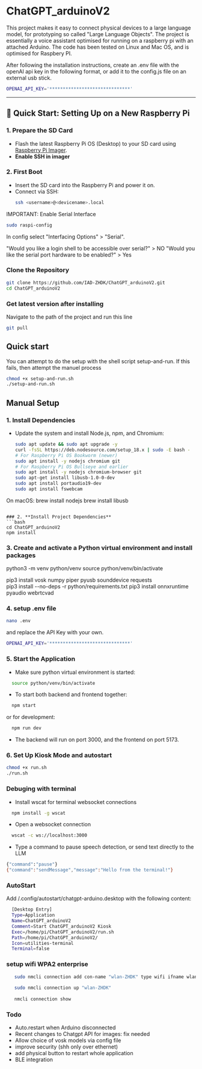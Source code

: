 #  ChatGPT_arduinoV2 

This project makes it easy to connect physical devices to a large language model, for prototyping so called "Large Language Objects". The project is essentially a voice assistant optimised for running on a raspberry pi with an attached Arduino. The code has been tested on Linux and Mac OS, and is optimised for Raspbery PI. 

After following the installation instructions, create an .env file with the openAI api key in the following format, or add it to the config.js file on an external usb stick. 

 ```bash
OPENAI_API_KEY='******************************' 
  ```

---

## 🚀 Quick Start: Setting Up on a New Raspberry Pi

### 1. **Prepare the SD Card**
- Flash the latest Raspberry Pi OS (Desktop) to your SD card using [Raspberry Pi Imager](https://www.raspberrypi.com/software/).
- **Enable SSH in imager**  

### 2. **First Boot**
- Insert the SD card into the Raspberry Pi and power it on.
- Connect via SSH:  
  ```bash
  ssh <username>@<devicename>.local
  ```
 
  
IMPORTANT: Enable Serial Interface

  ```bash
  sudo raspi-config
  ```

In config select "Interfacing Options" > "Serial". 

"Would you like a login shell to be accessible over serial?" > NO
"Would you like the serial port hardware to be enabled?" > Yes



### **Clone the Repository**
```bash
git clone https://github.com/IAD-ZHDK/ChatGPT_arduinoV2.git
cd ChatGPT_arduinoV2
```   

### **Get latest version after installing**

Navigate to the path of the project and run this line
```bash
git pull
```  

## Quick start

You can attempt to do the setup with the shell script setup-and-run. If this fails, then attempt the manuel process 

```bash
chmod +x setup-and-run.sh
./setup-and-run.sh
```

## Manual Setup

### 1. **Install Dependencies**
- Update the system and install Node.js, npm, and Chromium:
  ```bash
  sudo apt update && sudo apt upgrade -y
  curl -fsSL https://deb.nodesource.com/setup_18.x | sudo -E bash -
  # For Raspberry Pi OS Bookworm (newer)
  sudo apt install -y nodejs chromium git
  # For Raspberry Pi OS Bullseye and earlier
  sudo apt install -y nodejs chromium-browser git
  sudo apt-get install libusb-1.0-0-dev
  sudo apt install portaudio19-dev
  sudo apt install fswebcam
  ```

On macOS:
  brew install nodejs
  brew install libusb
  ```

### 2. **Install Project Dependencies**
```bash
cd ChatGPT_arduinoV2
npm install
```

### 3. Create and activate a Python virtual environment and install packages

python3 -m venv python/venv
source python/venv/bin/activate

pip3 install vosk numpy piper pyusb sounddevice requests  
pip3 install --no-deps -r python/requirements.txt
pip3 install onnxruntime pyaudio webrtcvad 

### 4. setup .env file

```bash
nano .env
```
and replace the API Key with your own. 
 ```bash
OPENAI_API_KEY='******************************' 
  ```

### 5. **Start the Application**

- Make sure python virtual environment is started:

```bash
  source python/venv/bin/activate
```
- To start both backend and frontend together:
```bash
  npm start
```
or for development:

```bash
  npm run dev
```

- The backend will run on port 3000, and the frontend on port 5173.

### 6. **Set Up Kiosk Mode and autostart**

```bash
chmod +x run.sh
./run.sh
```

### Debuging with terminal 

- Install wscat for terminal websocket connections
```bash
  npm install -g wscat
```
- Open a websocket connection
```bash
  wscat -c ws://localhost:3000
```

- Type a command to pause speech detection, or send text directly to the LLM
```bash
{"command":"pause"}
{"command":"sendMessage","message":"Hello from the terminal!"}
```

###  AutoStart

Add  /.config/autostart/chatgpt-arduino.desktop with the following content:

```bash
  [Desktop Entry]
  Type=Application
  Name=ChatGPT_arduinoV2
  Comment=Start ChatGPT_arduinoV2 Kiosk
  Exec=/home/pi/ChatGPT_arduinoV2/run.sh
  Path=/home/pi/ChatGPT_arduinoV2/
  Icon=utilities-terminal
  Terminal=false
```

### setup wifi WPA2 enterprise
```bash
   sudo nmcli connection add con-name "wlan-ZHDK" type wifi ifname wlan0 ssid "YOUR_SSID" wifi-sec.key-mgmt wpa-eap 802-1x.eap peap 802-1x.phase2-auth mschapv2 802-1x.identity "YOUR_USERNAME" 802-1x.password "YOUR_PASSWORD" ipv4.method auto connection.autoconnect yes
  
   sudo nmcli connection up "wlan-ZHDK"
  
   nmcli connection show
```
###  Todo

- Auto.restart when Arduino disconnected 
- Recent changes to Chatgpt API for images: fix needed
- Allow choice of vosk models via config file
- improve security (shh only over ethernet)
- add physical button to restart whole application 
- BLE integration 
